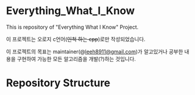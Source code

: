 # Everything_What_I_Know
This is repository of "Everything What I Know" Project.

이 프로젝트는 오로지 c언어(~~인척 하는 cpp~~)로만 작성되었습니다.

이 프로젝트의 목표는 maintainer(@leeh8911@gmail.com)가 알고있거나 공부한 내용을 구현하여 가능한 모든 알고리즘을 개발(?)하는 것입니다.







# Repository Structure

